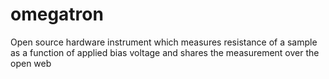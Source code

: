 # omegatron
Open source hardware instrument which measures resistance of a sample as a function of applied bias voltage and shares the measurement over the open web
